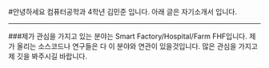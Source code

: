#안녕하세요 컴퓨터공학과 4학년 김민준 입니다. 아래 글은 자기소개서 입니다.
* * *

###제가 관심을 가지고 있는 분야는 Smart Factory/Hospital/Farm FHF입니다. 제가 올리는 소스코드나 연구들은 다 이 분야와 연관이 있을것입니다. 많은 관심을 가지고 제 깃을 봐주시길 바랍니다.
